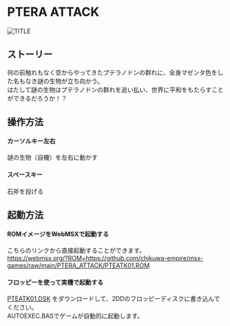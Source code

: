 # PTERA ATTACK

![TITLE](https://user-images.githubusercontent.com/124578804/216980404-055df726-ccfa-466f-940b-6d8cbfe37329.png)

## ストーリー
何の前触れもなく空からやってきたプテラノドンの群れに、全身マゼンタ色をした名もなき謎の生物が立ち向かう。<br>
はたして謎の生物はプテラノドンの群れを追い払い、世界に平和をもたらすことができるだろうか！？

## 操作方法
#### カーソルキー左右
謎の生物（自機）を左右に動かす
#### スペースキー
石斧を投げる

## 起動方法
#### ROMイメージをWebMSXで起動する
こちらのリンクから直接起動することができます。<br>
https://webmsx.org/?ROM=https://github.com/chikuwa-empire/msx-games/raw/main/PTERA_ATTACK/PTEATK01.ROM
#### フロッピーを使って実機で起動する
[PTEATK01.DSK](https://github.com/chikuwa-empire/msx-games/raw/main/PTERA_ATTACK/PTEATK01.DSK)
をダウンロードして、2DDのフロッピーディスクに書き込んでください。<br>
AUTOEXEC.BASでゲームが自動的に起動します。
